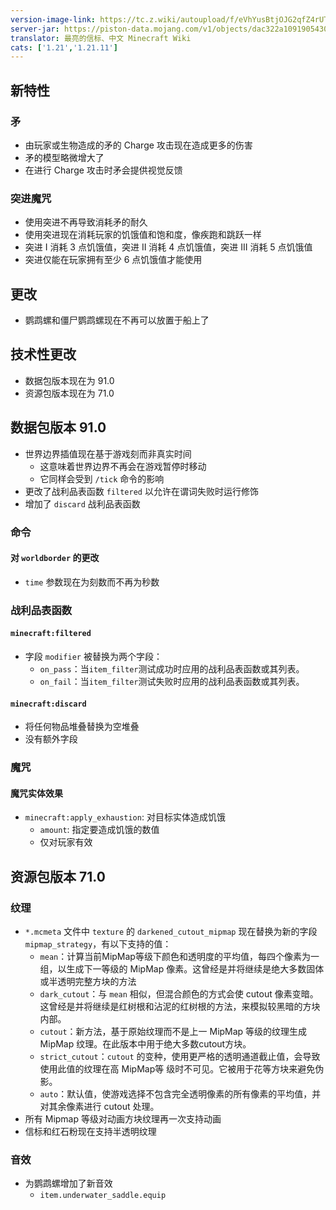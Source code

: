 ```yaml
---
version-image-link: https://tc.z.wiki/autoupload/f/eVhYusBtjOJG2qfZ4rUTz9iO_OyvX7mIgxFBfDMDErs/20251022/WjI1/1170X500/image.png
server-jar: https://piston-data.mojang.com/v1/objects/dac322a1091905430e2a6ade129a4915552455d0/server.jar
translator: 最亮的信标、中文 Minecraft Wiki
cats: ['1.21','1.21.11']
---
```


## 新特性
### 矛
* 由玩家或生物造成的矛的 Charge 攻击现在造成更多的伤害
* 矛的模型略微增大了
* 在进行 Charge 攻击时矛会提供视觉反馈

### 突进魔咒
* 使用突进不再导致消耗矛的耐久
* 使用突进现在消耗玩家的饥饿值和饱和度，像疾跑和跳跃一样
* 突进 I 消耗 3 点饥饿值，突进 II 消耗 4 点饥饿值，突进 III 消耗 5 点饥饿值
* 突进仅能在玩家拥有至少 6 点饥饿值才能使用

## 更改
* 鹦鹉螺和僵尸鹦鹉螺现在不再可以放置于船上了

## 技术性更改
* 数据包版本现在为 91.0
* 资源包版本现在为 71.0

## 数据包版本 91.0
* 世界边界插值现在基于游戏刻而非真实时间
    * 这意味着世界边界不再会在游戏暂停时移动
    * 它同样会受到 `/tick` 命令的影响
* 更改了战利品表函数 `filtered` 以允许在谓词失败时运行修饰
* 增加了 `discard` 战利品表函数

### 命令
#### 对 `worldborder` 的更改
* `time` 参数现在为刻数而不再为秒数

### 战利品表函数
#### `minecraft:filtered`
* 字段 `modifier` 被替换为两个字段：
    * `on_pass`：当`item_filter`测试成功时应用的战利品表函数或其列表。
    * `on_fail`：当`item_filter`测试失败时应用的战利品表函数或其列表。

#### `minecraft:discard`
* 将任何物品堆叠替换为空堆叠
* 没有额外字段

### 魔咒
#### 魔咒实体效果
* `minecraft:apply_exhaustion`: 对目标实体造成饥饿
    * `amount`: 指定要造成饥饿的数值
    * 仅对玩家有效

## 资源包版本 71.0
### 纹理
* `*.mcmeta` 文件中 `texture` 的 `darkened_cutout_mipmap` 现在替换为新的字段 `mipmap_strategy`，有以下支持的值：
    * `mean`：计算当前MipMap等级下颜色和透明度的平均值，每四个像素为一组，以生成下一等级的 MipMap 像素。这曾经是并将继续是绝大多数固体或半透明完整方块的方法
    * `dark_cutout`：与 `mean` 相似，但混合颜色的方式会使 cutout 像素变暗。这曾经是并将继续是红树根和沾泥的红树根的方法，来模拟较黑暗的方块内部。
    * `cutout`：新方法，基于原始纹理而不是上一 MipMap 等级的纹理生成 MipMap 纹理。在此版本中用于绝大多数cutout方块。
    * `strict_cutout`：`cutout` 的变种，使用更严格的透明通道截止值，会导致使用此值的纹理在高 MipMap等 级时不可见。它被用于花等方块来避免伪影。
    * `auto`：默认值，使游戏选择不包含完全透明像素的所有像素的平均值，并对其余像素进行 cutout 处理。
* 所有 Mipmap 等级对动画方块纹理再一次支持动画
* 信标和红石粉现在支持半透明纹理

### 音效
* 为鹦鹉螺增加了新音效
    * `item.underwater_saddle.equip`